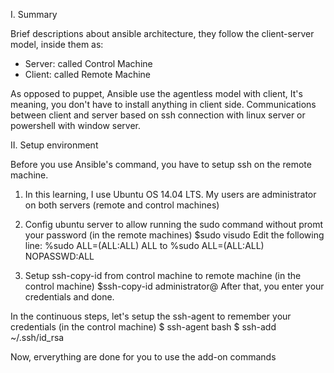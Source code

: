 I. Summary

Brief descriptions about ansible architecture, they follow the client-server model, inside them as:
+ Server: called Control Machine
+ Client: called Remote Machine

As opposed to puppet, Ansible use the agentless model with client, It's meaning, you don't have to install anything in client side.
Communications between client and server based on ssh connection with linux server or powershell with window server.

II. Setup environment

Before you use Ansible's command, you have to setup ssh on the remote machine.

1. In this learning, I use Ubuntu OS 14.04 LTS. My users are administrator on both servers (remote and control machines) 

2. Config ubuntu server to allow running the sudo command without promt your password (in the remote machines)
    $sudo visudo
    Edit the following line:
        %sudo   ALL=(ALL:ALL) ALL
    to
        %sudo   ALL=(ALL:ALL) NOPASSWD:ALL

3. Setup ssh-copy-id from control machine to remote machine (in the control machine)
   $ssh-copy-id administrator@<Remote-machine-IP>
   After that, you enter your credentials and done.

In the continuous steps, let's setup the ssh-agent to remember your credentials (in the control machine)
   $ ssh-agent bash
   $ ssh-add ~/.ssh/id_rsa
    
Now, erverything are done for you to use the add-on commands

